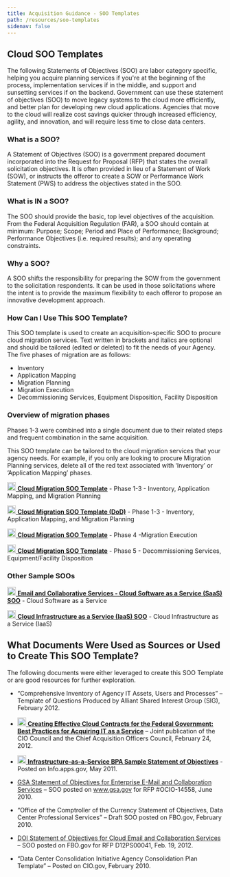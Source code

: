 ```yaml
---
title: Acquisition Guidance - SOO Templates
path: /resources/soo-templates
sidenav: false
---
```


## Cloud SOO Templates

The following Statements of Objectives (SOO) are labor category specific, helping you acquire planning services if you're at the beginning of the process, implementation services if in the middle, and support and sunsetting services if on the backend. Government can use these statement of objectives (SOO) to move legacy systems to the cloud more efficiently, and better plan for developing new cloud applications. Agencies that move to the cloud will realize cost savings quicker through increased efficiency, agility, and innovation, and will require less time to close data centers.

### What is a SOO?
A Statement of Objectives (SOO) is a government prepared document incorporated into the Request for Proposal (RFP) that states the overall solicitation objectives. It is often provided in lieu of a Statement of Work (SOW), or instructs the offeror to create a SOW or Performance Work Statement (PWS) to address the objectives stated in the SOO.

### What is IN a SOO?
The SOO should provide the basic, top level objectives of the acquisition. From the Federal Acquisition Regulation (FAR), a SOO should contain at minimum: Purpose; Scope; Period and Place of Performance; Background; Performance Objectives (i.e. required results); and any operating constraints.

### Why a SOO?
A SOO shifts the responsibility for preparing the SOW from the government to the solicitation respondents. It can be used in those solicitations where the intent is to provide the maximum flexibility to each offeror to propose an innovative development approach.

### How Can I Use This SOO Template?
This SOO template is used to create an acquisition-specific SOO to procure cloud migration services. Text written in brackets and italics are optional and should be tailored (edited or deleted) to fit the needs of your Agency. The five phases of migration are as follows:

- Inventory
- Application Mapping
- Migration Planning
- Migration Execution
- Decommissioning Services, Equipment Disposition, Facility Disposition

### Overview of migration phases

Phases 1-3 were combined into a single document due to their related steps and frequent combination in the same acquisition.

This SOO template can be tailored to the cloud migration services that your agency needs. For example, if you only are looking to procure Migration Planning services, delete all of the red text associated with ‘Inventory’ or ‘Application Mapping’ phases.

[<img src="../../images/file-word-regular.svg" width="20" />  **Cloud Migration SOO Template**](/documents/cloud-migration-services-soo-template-1-3.docx) - Phase 1-3 - Inventory, Application Mapping, and Migration Planning
 
[<img src="../../images/file-pdf-regular.svg" width="20" />  **Cloud Migration SOO Template (DoD)**](/documents/DoDCloudSOOTemplate2016.pdf) - Phase 1-3 - Inventory, Application Mapping, and Migration Planning

[<img src="../../images/file-word-regular.svg" width="20" />  **Cloud Migration SOO Template**](/documents/Cloud-migration-services-soo-template-for-phase-4.docx) - Phase 4 -Migration Execution

[<img src="../../images/file-word-regular.svg" width="20" />  **Cloud Migration SOO Template**](/documents/Cloud-migration-services-soo-template-for-phase-5.docx) - Phase 5 - Decommissioning Services, Equipment/Facility Disposition

### Other Sample SOOs

[<img src="../../images/file-pdf-regular.svg" width="20" />  **Email and Collaborative Services - Cloud Software as a Service (SaaS) SOO**](/documents/Email-Cloud-SOO.pdf) - Cloud Software as a Service

[<img src="../../images/file-pdf-regular.svg" width="20" />  **Cloud Infrastructure as a Service (IaaS) SOO**](/documents/Enterprise-Cloud-IaaS.pdf) - Cloud Infrastructure as a Service (IaaS)


## What Documents Were Used as Sources or Used to Create This SOO Template?
The following documents were either leveraged to create this SOO Template or are good resources for further exploration.

- “Comprehensive Inventory of Agency IT Assets, Users and Processes” – Template of Questions Produced by Alliant Shared Interest Group (SIG), February 2012.

- [<img src="../../images/file-pdf-regular.svg" width="20" />  **Creating Effective Cloud Contracts for the Federal Government: Best Practices for Acquiring IT as a Service**](/documents/cloudbestpractices.pdf) – Joint publication of the CIO Council and the Chief Acquisition Officers Council, February 24, 2012. 

- [<img src="../../images/file-word-regular.svg" width="20" />  **Infrastructure-as-a-Service BPA Sample Statement of Objectives**](/documents/IaaS-BPA-SOO-Template.doc) - Posted on Info.apps.gov, May 2011.

- [GSA Statement of Objectives for Enterprise E-Mail and Collaboration Services](https://web.archive.org/web/20170515024601/www.gsa.gov/portal/content/214321) – SOO posted on www.gsa.gov for RFP #OCIO-14558, June 2010. 

- “Office of the Comptroller of the Currency Statement of Objectives, Data Center Professional Services” – Draft SOO posted on FBO.gov, February 2010.

- [DOI Statement of Objectives for Cloud Email and Collaboration Services](https://www.fbo.gov/index?s=opportunity&mode=form&id=c830e67668cef08fafe8b1d5363e890b&tab=core&_cview=1) – SOO posted on FBO.gov for RFP D12PS00041, Feb. 19, 2012.

- “Data Center Consolidation Initiative Agency Consolidation Plan Template” – Posted on CIO.gov, February 2010. 